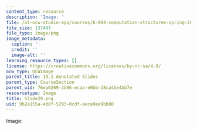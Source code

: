 ```yaml
---
content_type: resource
description: 'Image: '
file: /ol-ocw-studio-app/courses/6-004-computation-structures-spring-2017/9b2a155a4d8f52930cdfaece0ee9bb80_Slide29.png
file_size: 137487
file_type: image/png
image_metadata:
  caption: ''
  credit: ''
  image-alt: ''
learning_resource_types: []
license: https://creativecommons.org/licenses/by-nc-sa/4.0/
ocw_type: OCWImage
parent_title: 15.1 Annotated Slides
parent_type: CourseSection
parent_uid: 76ea0269-3b06-ecaa-e0bb-d8ca4be4bb7e
resourcetype: Image
title: Slide29.png
uid: 9b2a155a-4d8f-5293-0cdf-aece0ee9bb80
---
```

Image: 
